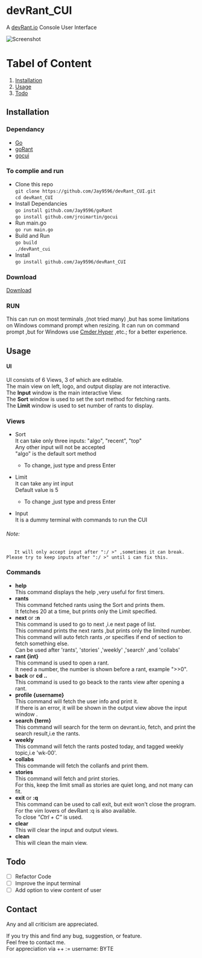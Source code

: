 # devRant_CUI
A [devRant.io](https://www.devrant.io/) Console User Interface  

![Screenshot](https://raw.github.com/Jay9596/devRant_CUI/master/docs/images/devRant_CUI.png)

# Tabel of Content
1. [Installation](#installation)  
2. [Usage](#usage)  
3. [Todo](#todo)  

## Installation
 ### Dependancy
 - [Go](https://golang.org/)
 - [goRant](https://www.github.com/Jay9596/goRant)
 - [gocui](https://www.github.com/jroimartin/gocui)
 
 ### To complie and run  
  * Clone this repo  
    ` git clone https://github.com/Jay9596/devRant_CUI.git `  
    ` cd devRant_CUI `
  * Install Dependancies  
    ` go install github.com/Jay9596/goRant `  
    ` go install github.com/jroimartin/gocui `
  * Run main.go  
    ` go run main.go `
  * Build and Run  
    ` go build `  
    ` ./devRant_cui `
  * Install  
    ` go install github.com/Jay9596/devRant_CUI `
 
 ### Download
  [Download](https://github.com/Jay9596/devRant_CUI/releases/tag/v0.7)
 ### RUN
  This can run on most terminals ,(not tried many) ,but has some limitations on Windows command prompt when resizing.
  It can run on command prompt ,but for Windows use [Cmder](http://cmder.net/),[Hyper](https://github.com/zeit/hyper) ,etc.; for a better experience.  
## Usage
  #### UI 
  UI consists of 6 Views, 3 of which are editable.  
  The main view on left, logo, and output display are not interactive.  
  The __Input__ window is the main interactive View.  
  The __Sort__ window is used to set the sort method for fetching rants.  
  The __Limit__ window is used to set number of rants to display.  
  
  ### Views
  - Sort  
     It can take only three inputs: "algo", "recent", "top"  
     Any other input will not be accepted  
     "algo" is the default sort method  
       
     * To change, just type and press Enter  
  - Limit  
     It can take any int input  
     Default value is 5  
       
     * To change ,just type and press Enter  
  - Input  
     It is a dummy terminal with commands to run the CUI  
  ###### Note:   
       It will only accept input after ":/ >" ,sometimes it can break. Please try to keep inputs after ":/ >" until i can fix this.  
  
  ### Commands  
  - **help**  
   This command displays the help ,very useful for first timers.  
  - **rants**  
   This command fetched rants using the Sort and prints them.  
   It fetches 20 at a time, but prints only the Limit specified.  
  - **next** or **:n**  
   This command is used to go to next ,i.e next page of list.  
   This command prints the next rants ,but prints only the limited number.  
   This command will auto fetch rants ,or specifies if end of section to fetch something else.  
   Can be used after 'rants', 'stories' ,'weekly' ,'search' ,and 'collabs'  
  - **rant {int}**  
   This command is used to open a rant.  
   It need a number, the number is shown before a rant, example ">>0".  
  - **back** or **cd ..**  
   This command is used to go beack to the rants view after opening a rant.  
  - **profile {username}**  
   This command will fetch the user info and print it.  
   If there is an error, it will be shown in the output view above the input window  .
  - **search {term}**  
   This command will search for the term on devrant.io, fetch, and print the search result,i.e the rants.  
  - **weekly**  
   This command will fetch the rants posted today, and tagged weekly topic,i.e 'wk-00'.  
  - **collabs**  
   This commande will fetch the collanfs and print them.  
  - **stories**  
   This command will fetch and print stories.  
   For this, keep the limit small as stories are quiet long, and not many can fit.  
  - **exit** or **:q**  
   This command can be used to call exit, but exit won't close the program.  
   For the vim lovers of devRant :q is also available.  
   To close _"Ctrl + C"_ is used.  
  - **clear**  
   This will clear the input and output views.  
  - **clean**  
   This will clean the main view.  
  
## Todo
- [ ] Refactor Code
- [ ] Improve the input terminal  
- [ ] Add option to view content of user  

## Contact
Any and all criticism are appreciated.  

If you try this and find any bug, suggestion, or feature.  
Feel free to contact me.  
For appreciation via ++ := username: BYTE  
